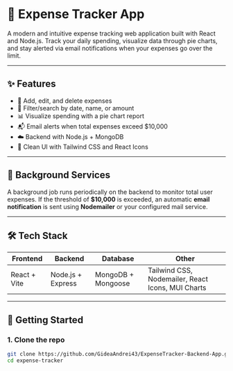 # 💸 Expense Tracker App

A modern and intuitive expense tracking web application built with React and Node.js. Track your daily spending, visualize data through pie charts, and stay alerted via email notifications when your expenses go over the limit.

---

## ✨ Features

- 🧾 Add, edit, and delete expenses
- 📅 Filter/search by date, name, or amount
- 📊 Visualize spending with a pie chart report
- 📬 Email alerts when total expenses exceed $10,000
- ☁️ Backend with Node.js + MongoDB
- 🎯 Clean UI with Tailwind CSS and React Icons

---

## 🧠 Background Services

A background job runs periodically on the backend to monitor total user expenses. If the threshold of **$10,000** is exceeded, an automatic **email notification** is sent using **Nodemailer** or your configured mail service.

---

## 🛠️ Tech Stack

| Frontend | Backend | Database | Other |
|---------|---------|----------|-------|
| React + Vite | Node.js + Express | MongoDB + Mongoose | Tailwind CSS, Nodemailer, React Icons, MUI Charts |

---

## 🚀 Getting Started

### 1. Clone the repo

```bash
git clone https://github.com/GideaAndrei43/ExpenseTracker-Backend-App.git
cd expense-tracker
